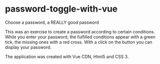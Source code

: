 # password-toggle-with-vue
Choose a password, a REALLY good password

This was an exercise to create a password according to certain conditions. 
While you enter your password, the fulfilled conditions appear with a green tick, the missing ones with a red cross. 
With a click on the button you can display your password.

The application was created with Vue CDN, Html5 and CSS 3.
